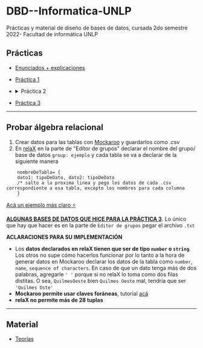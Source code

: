 # DBD--Informatica-UNLP
Prácticas y material de diseño de bases de datos, cursada 2do semestre 2022- Facultad de informática UNLP

## Prácticas ##
* [Enunciados + explicaciones](https://github.com/ssofiaavila/DBD--Informatica-UNLP/tree/main/Pr%C3%A1cticas/Enunciados%20%2B%20explicaciones)
* [Práctica 1](https://github.com/ssofiaavila/DBD--Informatica-UNLP/blob/main/Pr%C3%A1cticas/Pr%C3%A1ctica%201.pdf)
* <details>
  <summary> Práctica 2 </summary>
  
  * [Primera parte- modelos conceptuales y lógicos](https://github.com/ssofiaavila/DBD--Informatica-UNLP/blob/main/Pr%C3%A1cticas/Pr%C3%A1ctica%202-%20Primera%20parte%2C%20conceptual%20y%20l%C3%B3gico.pdf)
  * [Primera parte- modelos físicos](https://github.com/ssofiaavila/DBD--Informatica-UNLP/blob/main/Pr%C3%A1cticas/Pr%C3%A1ctica%202-%20Primera%20parte%2C%20f%C3%ADsico.pdf)
  * [Segunda parte](https://github.com/ssofiaavila/DBD--Informatica-UNLP/blob/main/Pr%C3%A1cticas/Pr%C3%A1ctica%202-%20Segunda%20parte.pdf)
  
  </details>
* [Práctica 3](https://github.com/ssofiaavila/DBD--Informatica-UNLP/blob/main/Pr%C3%A1cticas/Pr%C3%A1ctica%203.pdf)

---
## Probar álgebra relacional ##
1) Crear datos para las tablas con [Mockaroo](https://www.mockaroo.com/) y guardarlos como .csv
2) En [relaX](https://dbis-uibk.github.io/relax/landing) en la parte de "Editor de grupos" declarar el nombre del grupo/ base de datos ```group: ejemplo``` y cada tabla se va a declarar de la siguiente manera  
 
~~~ 
    nombreDeTabla= {  
    dato1: tipoDeDato, dato2: tipoDeDato 
    /* salto a la proxima linea y pego los datos de cada .csv correspondiente a esa tabla, excepto los nombres para cada columna 
    } 
~~~

  [Acá un ejemplo más claro :zap: ](https://github.com/ssofiaavila/DBD--Informatica-UNLP/blob/main/Pr%C3%A1cticas/Schemas%20para%20%C3%A1lgebra%20relacional/ejercicio1.txt)
  
  [__ALGUNAS BASES DE DATOS QUE HICE PARA LA PRÁCTICA 3__](https://github.com/ssofiaavila/DBD--Informatica-UNLP/tree/main/Pr%C3%A1cticas/Schemas%20para%20%C3%A1lgebra%20relacional). Lo único que hay que hacer es en la parte de ```Editor de grupos``` pegar el archivo ```.txt```
  
  __ACLARACIONES PARA SU IMPLEMENTACIÓN__
  * Los __datos declarados en relaX tienen que ser de tipo ```number``` o ```string```__. Los otros no supe cómo hacerlos funcionar por lo tanto a la hora de generar datos en Mockaroo declarar los datos de la tabla como ```number```, ```name```, ```sequence of characters```. En caso de que un dato tenga más de dos palabras, agregarle ```' '``` porque si no relaX lo toma como dos filas distitas. O sea,
    ```QuilmesOeste``` bien
    ```Quilmes Oeste``` mal, tendria que ser ```'Quilmes Oste'```
  * __Mockaroo permite usar claves foráneas__, tutorial [acá](https://www.youtube.com/watch?v=S_oYFGhZSkQ&ab_channel=Mockaroo)
  * __relaX no permite más de 28 tuplas__

---
## Material ##
* [Teorías](https://github.com/ssofiaavila/DBD--Informatica-UNLP/tree/main/Teor%C3%ADas)


